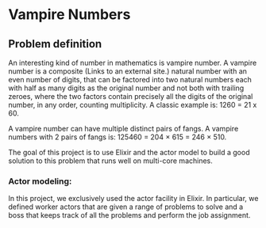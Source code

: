 # Vampire Numbers

## Problem definition

An interesting kind of number in mathematics is vampire number. A vampire number is a composite (Links to an external site.) natural number with an even number of digits, that can be factored into two natural numbers each with half as many digits as the original number and not both with trailing zeroes, where the two factors contain precisely all the digits of the original number, in any order, counting multiplicity.
A classic example is: 1260 = 21 x 60.

A vampire number can have multiple distinct pairs of fangs. A vampire numbers with 2 pairs of fangs is: 125460 = 204 × 615 = 246 × 510.

The goal of this project is to use Elixir and the actor model to build a good solution to this problem that runs well on multi-core machines.

### Actor modeling:
In this project, we exclusively used the actor facility in Elixir. In particular, we defined worker actors that are given a range of problems to solve and a boss that keeps track of all the problems and perform the job assignment.
